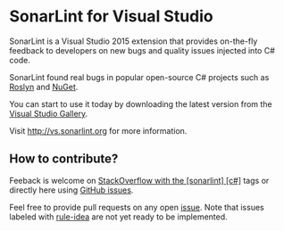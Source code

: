 # SonarLint for Visual Studio

SonarLint is a Visual Studio 2015 extension that provides on-the-fly feedback to developers on new bugs and quality issues injected into C# code.

SonarLint found real bugs in popular open-source C# projects such as [Roslyn](https://github.com/dotnet/roslyn/pull/2237/files) and [NuGet](https://github.com/NuGet/NuGet3/pull/41/files).

You can start to use it today by downloading the latest version from the [Visual Studio Gallery](https://visualstudiogallery.msdn.microsoft.com/47d1049d-bb27-454e-aab8-24566c85e548).

Visit http://vs.sonarlint.org for more information.

## How to contribute?

Feeback is welcome on [StackOverflow with the [sonarlint] [c#]](http://stackoverflow.com/search?q=%5Bsonarlint%5D%2C+%5Bc%23%5D) tags or directly here using [GitHub issues](https://github.com/SonarSource/sonarlint-vs/issues).

Feel free to provide pull requests on any open [issue](https://github.com/SonarSource/sonarlint-vs/issues).
Note that issues labeled with [rule-idea](https://github.com/SonarSource/sonarlint-vs/issues?q=is%3Aopen+is%3Aissue+label%3Arule-idea) are not yet ready to be implemented.
